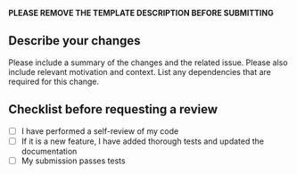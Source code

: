 **PLEASE REMOVE THE TEMPLATE DESCRIPTION BEFORE SUBMITTING**

## Describe your changes

Please include a summary of the changes and the related issue.
Please also include relevant motivation and context.
List any dependencies that are required for this change.

## Checklist before requesting a review

- [ ] I have performed a self-review of my code
- [ ] If it is a new feature, I have added thorough tests and updated the documentation
- [ ] My submission passes tests
